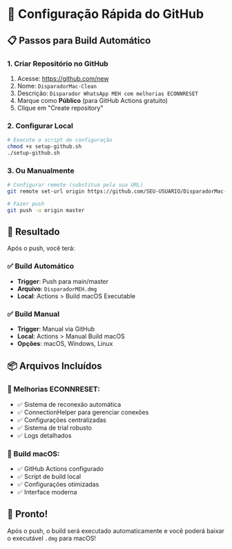 # 🚀 Configuração Rápida do GitHub

## 📋 Passos para Build Automático

### 1. Criar Repositório no GitHub
1. Acesse: https://github.com/new
2. Nome: `DisparadorMac-Clean`
3. Descrição: `Disparador WhatsApp MEH com melhorias ECONNRESET`
4. Marque como **Público** (para GitHub Actions gratuito)
5. Clique em "Create repository"

### 2. Configurar Local
```bash
# Execute o script de configuração
chmod +x setup-github.sh
./setup-github.sh
```

### 3. Ou Manualmente
```bash
# Configurar remote (substitua pela sua URL)
git remote set-url origin https://github.com/SEU-USUARIO/DisparadorMac-Clean.git

# Fazer push
git push -u origin master
```

## 🎯 Resultado

Após o push, você terá:

### ✅ Build Automático
- **Trigger**: Push para main/master
- **Arquivo**: `DisparadorMEH.dmg`
- **Local**: Actions > Build macOS Executable

### ✅ Build Manual
- **Trigger**: Manual via GitHub
- **Local**: Actions > Manual Build macOS
- **Opções**: macOS, Windows, Linux

## 📦 Arquivos Incluídos

### 🔧 Melhorias ECONNRESET:
- ✅ Sistema de reconexão automática
- ✅ ConnectionHelper para gerenciar conexões
- ✅ Configurações centralizadas
- ✅ Sistema de trial robusto
- ✅ Logs detalhados

### 🍎 Build macOS:
- ✅ GitHub Actions configurado
- ✅ Script de build local
- ✅ Configurações otimizadas
- ✅ Interface moderna

## 🎉 Pronto!

Após o push, o build será executado automaticamente e você poderá baixar o executável `.dmg` para macOS!
